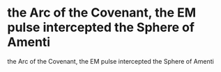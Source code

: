 # the Arc of the Covenant, the EM pulse intercepted the Sphere of Amenti

the Arc of the Covenant, the EM pulse intercepted the Sphere of Amenti